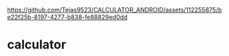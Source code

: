 
https://github.com/Tejas9523/CALCULATOR_ANDROID/assets/112255875/be22f25b-8197-4277-b838-fe88829ed0dd
# calculator
